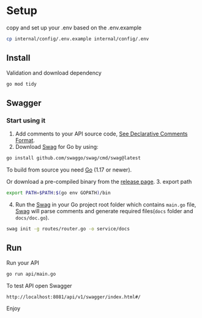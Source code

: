 # Setup
copy and set up your .env based on the .env.example 
```bash
cp internal/config/.env.example internal/config/.env
```

## Install
Validation and download dependency

```bash
go mod tidy
```
## Swagger
### Start using it
1. Add comments to your API source code, [See Declarative Comments Format](https://github.com/swaggo/swag#declarative-comments-format).
2. Download [Swag](https://github.com/swaggo/swag) for Go by using:
```sh
go install github.com/swaggo/swag/cmd/swag@latest
```
To build from source you need [Go](https://golang.org/dl/) (1.17 or newer).

Or download a pre-compiled binary from the [release page](https://github.com/swaggo/swag/releases).
3. export path
```sh
export PATH=$PATH:$(go env GOPATH)/bin
```

4. Run the [Swag](https://github.com/swaggo/swag) in your Go project root folder which contains `main.go` file, [Swag](https://github.com/swaggo/swag) will parse comments and generate required files(`docs` folder and `docs/doc.go`).
```sh
swag init -g routes/router.go -o service/docs
```

## Run
Run your API
```sh
go run api/main.go
```
To test API open Swagger
```sh
http://localhost:8081/api/v1/swagger/index.html#/
```

Enjoy
